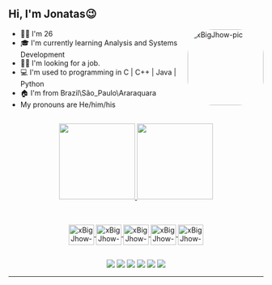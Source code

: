 ## Hi, I'm Jonatas😉

- 👴🏻 I'm 26<img align="right" alt="xBigJhow-pic" height="150" style="border-radius:50px;" src="https://media.discordapp.net/attachments/815602431236505670/988117227180003478/Desktop.gif?width=671&height=671"/>
- 🎓 I'm currently learning Analysis and Systems Development 
- 🕵️‍♂️ I'm looking for a job.
- 💻 I'm used to programming in C | C++ | Java | Python
- 🏠 I'm from Brazil\São_Paulo\Araraquara
- My pronouns are He/him/his


##
<div align="center">
  <a href="https://github.com/xBigJhow">
  <img height="150em" src="https://github-readme-stats.vercel.app/api?username=xBigJhow&show_icons=true&theme=tokyonight&include_all_commits=true&count_private=true"/>
  <img height="150em" src="https://github-readme-stats.vercel.app/api/top-langs/?username=xBigJhow&layout=compact&langs_count=4&theme=tokyonight"/>
</div>

##

<div style="display: inline_block" align="center"><br>
  <img align="center" alt="xBigJhow-Py" height="40" width="50" src="https://cdn.jsdelivr.net/gh/devicons/devicon/icons/python/python-original.svg">
  <img align="center" alt="xBigJhow-Py" height="40" width="50" src="https://cdn.jsdelivr.net/gh/devicons/devicon/icons/jupyter/jupyter-original.svg">
  <img align="center" alt="xBigJhow-Py" height="40" width="50" src="https://cdn.jsdelivr.net/gh/devicons/devicon/icons/c/c-original.svg">
  <img align="center" alt="xBigJhow-Py" height="40" width="50" src="https://cdn.jsdelivr.net/gh/devicons/devicon/icons/cplusplus/cplusplus-original.svg">
  <img align="center" alt="xBigJhow-Py" height="40" width="50" src="https://cdn.jsdelivr.net/gh/devicons/devicon/icons/java/java-original.svg">
</div>
 
##

<div align="center"> 
  <a href="https://www.instagram.com/xbigjhow/" target="_blank"><img src="https://img.shields.io/badge/Instagram-E4405F?style=for-the-badge&logo=instagram&logoColor=white" target="_blank"></a>
  <a href="mailto:jonatasfreitas14@hotmail.com" target="_blank"><img src="https://img.shields.io/badge/Email-0078D4?style=for-the-badge&logo=microsoft-outlook&logoColor=white" target="_blank"></a>
  <a href="https://www.linkedin.com/in/jonatas-freitas-028901145/" target="_blank"><img src="https://img.shields.io/badge/LinkedIn-0077B5?style=for-the-badge&logo=linkedin&logoColor=white" target="_blank"></a>
  <a href="https://discord.com/invite/BigJhow#3545" target="_blank"><img src="https://img.shields.io/badge/Discord-7289DA?style=for-the-badge&logo=discord&logoColor=white" target="_blank"></a>
  <a href="https://www.kaggle.com/jonatasbueno" target="_blank"><img src="https://img.shields.io/badge/Kaggle-20BEFF?style=for-the-badge&logo=Kaggle&logoColor=white" target="_blank"></a>
  <a href="https://www.github.com/xBigJhow" target="_blank"><img src="https://img.shields.io/badge/GitHub-100000?style=for-the-badge&logo=github&logoColor=white" target="_blank"></a>
    

 
 
</div>

---
